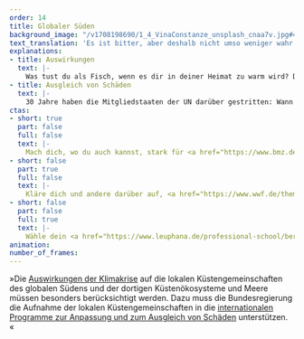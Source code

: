 ```yaml
---
order: 14
title: Globaler Süden
background_image: "/v1708198690/1_4_VinaConstanze_unsplash_cnaa7v.jpg#4cd4ff"
text_translation: 'Es ist bitter, aber deshalb nicht umso weniger wahr: Unser Lebensstil hier sorgt dafür, dass auf der anderen Seite des Planeten im Pazifik Menschen ihre Heimat verlieren. Und immer mehr verlieren werden. Solange die, die umdenken und entsprechend handeln, noch so wenige sind, dass sie diese Dynamik nicht aufhalten können, bleibt das Mindeste, die Geschädigten ihrem Schaden entsprechend zu entschädigen. '
explanations:
- title: Auswirkungen
  text: |-
    Was tust du als Fisch, wenn es dir in deiner Heimat zu warm wird? Du ziehst um, idealerweise in kältere Gefilde, wer würde es dir verdenken. Nicht nur sind in den ärmeren Ländern um den Äquator herum die Menschen stärker auf Fisch als Proteinquelle und Wirtschaftsfaktor angewiesen, nicht nur sind die dortigen Küstenregionen stärker von Extremwetter und Überschwemmungen betroffen, nicht nur fehlen dort mehr als anderswo die Mittel, um sich an diese Veränderungen anzupassen und sie <span class="expander"><span class="trigger">abzumildern</span><span class="info">all dies im Detail und anschaulich illustriert in der <a href="https://www.brot-fuer-die-welt.de/fileadmin/mediapool/blogs/Mari_Francisco/BfdW_Analyse_100_Klima_Fischerei_Gesamt_Web.pdf" target="_blank">Studie</a> von Onno Groß</span></span> – obendrein handelt es sich hier um die Bevölkerungen, die am allerwenigsten zu der Bredouille beigetragen haben, in der die Welt sich befindet. Und die Bevölkerungen im Norden, die am meisten dazu beigetragen haben, <span class="sidenote"><cite class="icon-link_external"><a href="https://www.brot-fuer-die-welt.de/blog/2021-ozeanerwaermung-zerstoert-fischgruende/" target="_blank" rel="noopener">"Ozeanerwärmung zerstört Fischgründe" / Brot für die Welt</a></cite><span>freuen sich</span></span> über zugewanderte Makrelen und Sardinen aus dem Süden und denken über höhere Fangquoten nach.
- title: Ausgleich von Schäden
  text: |-
    30 Jahre haben die Mitgliedstaaten der UN darüber gestritten: Wann und in welchem Umfang werden diejenigen unter ihnen, die maßgeblich verantwortlich für die Erderhitzung sind, diejenigen, die es nicht sind, bei der Bewältigung der Folgen unterstützen? Und plötzlich: Einigen sie sich einfach. Gleich am ersten Tag der <span class="expander"><span class="trigger">COP28</span><span class="info">Ende November 2023</span></span> in Dubai. Ein <span class="expander"><span class="trigger">historischer Durchbruch!</span><span class="info">Wirklich. Auch wenn gleich das Aber kommt. Die Einrichtung eines solchen Instruments ist ein absolut kritischer Schritt in Richtung Klimagerechtigkeit.</span></span> Der <span class="sidenote"><cite class="icon-link_external"><a href="https://interactive.carbonbrief.org/q-a-should-developed-nations-pay-for-loss-and-damage-from-climate-change/" target="_blank" rel="noopener">Q&A zu Loss and Damage bei Carbon Brief</a></cite><span>Loss and Damage Fund</span></span> wird eingerichtet, und <span class="expander"><span class="trigger">in wenigen Tagen</span><span class="info">die Vereinigten Arabischen Emirate sagen direkt 100 Millionen Dollar zu, Deutschland zieht mit weiteren 100 mit, dann geht es <a href="https://unfccc.int/process-and-meetings/bodies/funds-and-financial-entities/loss-and-damage-fund-joint-interim-secretariat/pledges-to-the-loss-and-damage-fund" target="_blank">Schlag auf Schlag</a></span></span> sind fast 700 Millionen zusammengekommen. Der tatsächliche Bedarf: Das <span class="sidenote"><cite class="icon-link_external"><a href="https://www.theguardian.com/environment/2023/dec/06/700m-pledged-to-loss-and-damage-fund-cop28-covers-less-than-02-percent-needed" target="_blank" rel="noopener">Einordnung beim Guardian</a></cite><span>500fache</span></span>, mindestens. Und zwar pro Jahr. Da geht noch mehr. Und das Geld müsste ja da sein: Die <span class="sidenote"><cite class="icon-link_external"><a href="https://www.theguardian.com/environment/2024/apr/29/taxing-big-fossil-fuel-firms-raise-billions-climate-finance?CMP=twt_a-environment_b-gdneco" target="_blank" rel="noopener">"Taxing big fossil fuel firms ‘could raise $900bn in climate finance by 2030' " / The Guardian</a></cite><span>Petrostaaten, Öl- und Gaskonzerne</span></span> haben zusammen seit 1970 an jedem einzelnen Tag drei Milliarden Dollar <span class="sidenote"><cite class="icon-link_external"><a href="https://journals.aau.dk/index.php/sepm/article/view/7395" target="_blank" rel="noopener">"The geopolitics of trillion US$ oil & gas rents" / International Journal of Sustainable Energy Planning and Management</a></cite><span>Gewinn</span></span> gemacht. Inflationsbereinigt.
ctas:
- short: true
  part: false
  full: false
  text: |-
    Mach dich, wo du auch kannst, stark für <a href="https://www.bmz.de/de/service/lexikon/klimagerechtigkeit-125076" target="_blank">Klimagerechtigkeit</a>.
- short: false
  part: true
  full: false
  text: |-
    Kläre dich und andere darüber auf, <a href="https://www.wwf.de/themen-projekte/meere-kuesten/fischerei/entwicklungslaender" target="_blank">wie abhängig die Menschen aus Küstengemeinschaften</a> des globalen Südens von Meereslebewesen als Proteinquelle sind.
- short: false
  part: false
  full: true
  text: |-
    Wähle dein <a href="https://www.leuphana.de/professional-school/berufsbegleitende-master-mba/umweltrecht-llm-studium.html" target="_blank">Studium</a> oder deinen Job so, dass du denen eine Stimme geben kannst, die am stärksten unter den Folgen der Klimakatastrophe leiden.
animation:
number_of_frames:
---
```

»Die [Auswirkungen der Klimakrise](# "Auswirkungen") auf die lokalen Küstengemeinschaften des globalen Südens und der dortigen Küstenökosysteme und Meere müssen besonders berücksichtigt werden. Dazu muss die Bundesregierung die Aufnahme der lokalen Küstengemeinschaften in die [internationalen Programme zur Anpassung und zum Ausgleich von Schäden](# "Ausgleich von Schäden") unterstützen. «